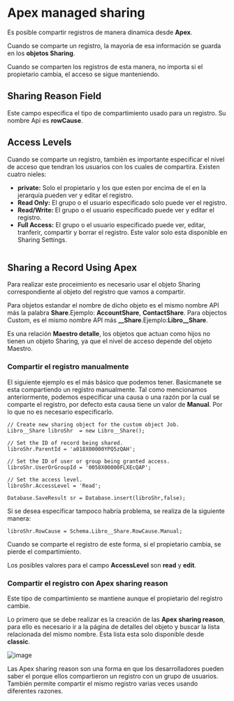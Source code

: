# Apex managed sharing

Es posible compartir registros de manera dinamica desde **Apex**.

Cuando se comparte un registro, la mayoria de esa información se guarda en los **objetos Sharing**.

Cuando se comparten los registros de esta manera, no importa si el propietario cambia, el acceso se sigue manteniendo.

## Sharing Reason Field

Este campo especifica el tipo de compartimiento usado para un registro. Su nombre Api es **rowCause**.


## Access Levels

Cuando se comparte un registro, también es importante especificar el nivel de acceso que tendran los usuarios con los cuales de compartira. Existen cuatro nieles:

- **private:** Solo el propietario y los que esten por encima de el en la jerarquía pueden ver y editar el registro.
- **Read Only:** El grupo o el usuario especificado solo puede ver el registro.
- **Read/Write:** El grupo o el usuario especificado puede ver y editar el registro.
- **Full Access:**  El grupo o el usuario especificado puede ver, editar, tranferir, compartir y borrar el registro. Este valor solo esta disponible en Sharing Settings.

```Apex

```

## Sharing a Record Using Apex

Para realizar este proceimiento es necesario usar el objeto Sharing correspondiente al objeto del registro que vamos a compartir.

Para objetos estandar el nombre de dicho objeto es el mismo nombre API más la palabra **Share**.Ejemplo: **AccountShare**, **ContactShare**. Para objectos Custom, es el mismo nombre API más **__Share**.Ejemplo:**Libro__Share**. 

Es una relación **Maestro detalle**, los objetos que actuan como hijos no tienen un objeto Sharing, ya que el nivel de acceso depende del objeto Maestro. 

### Compartir el registro manualmente

El siguiente ejemplo es el más básico que podemos tener. Basicmanete se esta compartiendo un registro manualmente. Tal como mencionamos anteriormente, podemos especificar una causa o una razón por la cual se comparte el registro, por defecto esta causa tiene un valor de **Manual**. Por lo que no es necesario especificarlo.


```Apex
// Create new sharing object for the custom object Job.
Libro__Share libroShr  = new Libro__Share();

// Set the ID of record being shared.
libroShr.ParentId = 'a018X00000YPQ5zQAH';

// Set the ID of user or group being granted access.
libroShr.UserOrGroupId = '0058X00000FLXEcQAP';

// Set the access level.
libroShr.AccessLevel = 'Read';

Database.SaveResult sr = Database.insert(libroShr,false);
```

Si se desea especificar tampoco habría problema, se realiza de la siguiente manera:

```Apex
libroShr.RowCause = Schema.Libro__Share.RowCause.Manual;
```

Cuando se comparte el registro de este forma, si el propietario cambia, se pierde el compartimiento. 

Los posibles valores para el campo **AccessLevel** son **read** y **edit**.

### Compartir el registro con Apex sharing reason

Este tipo de compartimiento se mantiene aunque el propietario del registro cambie.

Lo primero que se debe realizar es la creación de las **Apex sharing reason**, para ello es necesario ir a la página de detalles del objeto y buscar la lista relacionada del mismo nombre. Esta lista esta solo disponible desde **classic**. 

![image](https://user-images.githubusercontent.com/100179095/192170717-316e6341-116c-43df-8494-ccbbdc92124a.png)

Las Apex sharing reason son una forma en que los desarrolladores pueden saber el porque ellos compartieron un registro con un grupo de usuarios. También permite compartir el mismo registro varias veces usando diferentes razones.






